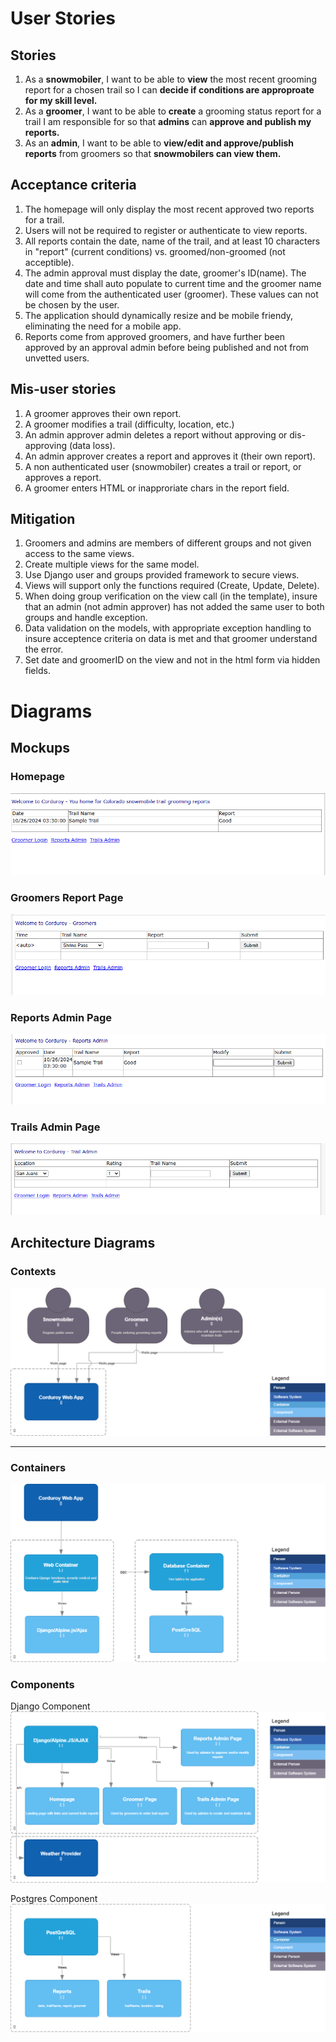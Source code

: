 # User Stories

## Stories  
1. As a **snowmobiler**, I want to be able to **view** the most recent grooming report for a chosen trail so I can **decide if conditions are approproate for my skill level.**  
2. As a **groomer**, I want to be able to **create** a grooming status report for a trail I am responsible for so that **admins** can **approve and publish my reports.**
3. As an **admin**, I want to be able to **view/edit and approve/publish reports** from groomers so that **snowmobilers can view them.**   

## Acceptance criteria
1. The homepage will only display the most recent approved two reports for a trail.  
2. Users will not be required to register or authenticate to view reports.  
3. All reports contain the date, name of the trail, and at least 10 characters in "report" (current conditions) vs. groomed/non-groomed (not acceptible).  
4. The admin approval must display the date, groomer's ID(name).  The date and time shall auto populate to current time and the groomer name will come from the authenticated user (groomer).  These values can not be chosen by the user.  
5. The application should dynamically resize and be mobile friendy, eliminating the need for a mobile app.  
6. Reports come from approved groomers, and have further been approved by an approval admin before being published and not from unvetted users.  

## Mis-user stories  
1. A groomer approves their own report.  
2. A groomer modifies a trail (difficulty, location, etc.)  
3. An admin approver admin deletes a report without approving or dis-approving (data loss).  
4. An admin approver creates a report and approves it (their own report).  
5. A non authenticated user (snowmobiler) creates a trail or report, or approves a report.
6. A groomer enters HTML or inapproriate chars in the report field.  

## Mitigation  
1. Groomers and admins are members of different groups and not given access to the same views.  
2. Create multiple views for the same model.  
3. Use Django user and groups provided framework to secure views.  
4. Views will support only the functions required (Create, Update, Delete).  
5. When doing group verification on the view call (in the template), insure that an admin (not admin approver) has not added the same user to both groups and handle exception.  
6. Data validation on the models, with appropriate exception handling to insure acceptence criteria on data is met and that groomer understand the error.
7. Set date and groomerID on the view and not in the html form via hidden fields.  

# Diagrams  

## Mockups  
### Homepage
![Homepage](https://github.com/bartelsjoshuac/Corduroy/blob/main/docs/mockups/mockup-homepage.png)  

### Groomers Report Page
![Groomer Page](https://github.com/bartelsjoshuac/Corduroy/blob/main/docs/mockups/mockup-groomers.png)  

### Reports Admin Page
![Admin Page](https://github.com/bartelsjoshuac/Corduroy/blob/main/docs/mockups/mockup-admin.png)  

### Trails Admin Page
![Admin Page](https://github.com/bartelsjoshuac/Corduroy/blob/main/docs/mockups/mockup-trailsadmin.png)      

## Architecture Diagrams

### Contexts
![Context](https://github.com/bartelsjoshuac/Corduroy/blob/main/docs/C4/Context-C4.png)  

---

### Containers
![Containers](https://github.com/bartelsjoshuac/Corduroy/blob/main/docs/C4/containers-C4.png)  

### Components  
Django Component  
![Django Component](https://github.com/bartelsjoshuac/Corduroy/blob/main/docs/C4/djangocomponent-C4.png)  

Postgres Component  
![Postgres Component](https://github.com/bartelsjoshuac/Corduroy/blob/main/docs/C4/postgresomponent-C4.png)  
